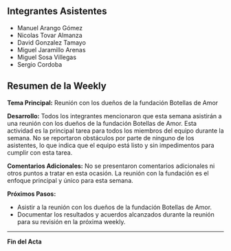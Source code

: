 ## Integrantes Asistentes

- Manuel Arango Gómez
- Nicolas Tovar Almanza
- David Gonzalez Tamayo
- Miguel Jaramillo Arenas
- Miguel Sosa Villegas
- Sergio Cordoba

## Resumen de la Weekly

**Tema Principal:** Reunión con los dueños de la fundación Botellas de Amor

**Desarrollo:**
Todos los integrantes mencionaron que esta semana asistirán a una reunión con los dueños de la fundación Botellas de Amor. Esta actividad es la principal tarea para todos los miembros del equipo durante la semana. No se reportaron obstáculos por parte de ninguno de los asistentes, lo que indica que el equipo está listo y sin impedimentos para cumplir con esta tarea.

**Comentarios Adicionales:**
No se presentaron comentarios adicionales ni otros puntos a tratar en esta ocasión. La reunión con la fundación es el enfoque principal y único para esta semana.

**Próximos Pasos:**

- Asistir a la reunión con los dueños de la fundación Botellas de Amor.
- Documentar los resultados y acuerdos alcanzados durante la reunión para su revisión en la próxima weekly.

---

**Fin del Acta**
